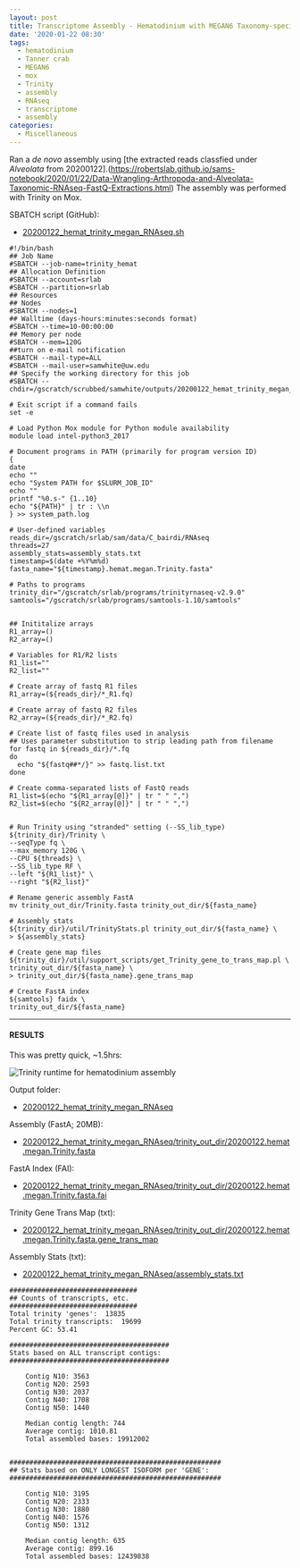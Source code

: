 ```yaml
---
layout: post
title: Transcriptome Assembly - Hematodinium with MEGAN6 Taxonomy-specific Reads with Trinity on Mox
date: '2020-01-22 08:30'
tags:
  - hematodinium
  - Tanner crab
  - MEGAN6
  - mox
  - Trinity
  - assembly
  - RNAseq
  - transcriptome
  - assembly
categories:
  - Miscellaneous
---
```

Ran a _de novo_ assembly using [the extracted reads classfied under _Alveolata_ from 20200122].(https://robertslab.github.io/sams-notebook/2020/01/22/Data-Wrangling-Arthropoda-and-Alveolata-Taxonomic-RNAseq-FastQ-Extractions.html) The assembly was performed with Trinity on Mox.


SBATCH script (GitHub):

- [20200122_hemat_trinity_megan_RNAseq.sh](https://github.com/RobertsLab/sams-notebook/blob/master/sbatch_scripts/20200122_hemat_trinity_megan_RNAseq.sh)

```shell
#!/bin/bash
## Job Name
#SBATCH --job-name=trinity_hemat
## Allocation Definition
#SBATCH --account=srlab
#SBATCH --partition=srlab
## Resources
## Nodes
#SBATCH --nodes=1
## Walltime (days-hours:minutes:seconds format)
#SBATCH --time=10-00:00:00
## Memory per node
#SBATCH --mem=120G
##turn on e-mail notification
#SBATCH --mail-type=ALL
#SBATCH --mail-user=samwhite@uw.edu
## Specify the working directory for this job
#SBATCH --chdir=/gscratch/scrubbed/samwhite/outputs/20200122_hemat_trinity_megan_RNAseq

# Exit script if a command fails
set -e

# Load Python Mox module for Python module availability
module load intel-python3_2017

# Document programs in PATH (primarily for program version ID)
{
date
echo ""
echo "System PATH for $SLURM_JOB_ID"
echo ""
printf "%0.s-" {1..10}
echo "${PATH}" | tr : \\n
} >> system_path.log

# User-defined variables
reads_dir=/gscratch/srlab/sam/data/C_bairdi/RNAseq
threads=27
assembly_stats=assembly_stats.txt
timestamp=$(date +%Y%m%d)
fasta_name="${timestamp}.hemat.megan.Trinity.fasta"

# Paths to programs
trinity_dir="/gscratch/srlab/programs/trinityrnaseq-v2.9.0"
samtools="/gscratch/srlab/programs/samtools-1.10/samtools"


## Inititalize arrays
R1_array=()
R2_array=()

# Variables for R1/R2 lists
R1_list=""
R2_list=""

# Create array of fastq R1 files
R1_array=(${reads_dir}/*_R1.fq)

# Create array of fastq R2 files
R2_array=(${reads_dir}/*_R2.fq)

# Create list of fastq files used in analysis
## Uses parameter substitution to strip leading path from filename
for fastq in ${reads_dir}/*.fq
do
  echo "${fastq##*/}" >> fastq.list.txt
done

# Create comma-separated lists of FastQ reads
R1_list=$(echo "${R1_array[@]}" | tr " " ",")
R2_list=$(echo "${R2_array[@]}" | tr " " ",")


# Run Trinity using "stranded" setting (--SS_lib_type)
${trinity_dir}/Trinity \
--seqType fq \
--max_memory 120G \
--CPU ${threads} \
--SS_lib_type RF \
--left "${R1_list}" \
--right "${R2_list}"

# Rename generic assembly FastA
mv trinity_out_dir/Trinity.fasta trinity_out_dir/${fasta_name}

# Assembly stats
${trinity_dir}/util/TrinityStats.pl trinity_out_dir/${fasta_name} \
> ${assembly_stats}

# Create gene map files
${trinity_dir}/util/support_scripts/get_Trinity_gene_to_trans_map.pl \
trinity_out_dir/${fasta_name} \
> trinity_out_dir/${fasta_name}.gene_trans_map

# Create FastA index
${samtools} faidx \
trinity_out_dir/${fasta_name}
```

---

#### RESULTS

This was pretty quick, ~1.5hrs:

![Trinity runtime for hematodinium assembly](https://github.com/RobertsLab/sams-notebook/blob/master/images/screencaps/20200122_hemat_trinity_megan_RNAseq_runtime.png?raw=true)

Output folder:

- [20200122_hemat_trinity_megan_RNAseq](https://gannet.fish.washington.edu/Atumefaciens/20200122_hemat_trinity_megan_RNAseq/)

Assembly (FastA; 20MB):

- [20200122_hemat_trinity_megan_RNAseq/trinity_out_dir/20200122.hemat.megan.Trinity.fasta](https://gannet.fish.washington.edu/Atumefaciens/20200122_hemat_trinity_megan_RNAseq/trinity_out_dir/20200122.hemat.megan.Trinity.fasta)

FastA Index (FAI):

- [20200122_hemat_trinity_megan_RNAseq/trinity_out_dir/20200122.hemat.megan.Trinity.fasta.fai](https://gannet.fish.washington.edu/Atumefaciens/20200122_hemat_trinity_megan_RNAseq/trinity_out_dir/20200122.hemat.megan.Trinity.fasta.fai)

Trinity Gene Trans Map (txt):

- [20200122_hemat_trinity_megan_RNAseq/trinity_out_dir/20200122.hemat.megan.Trinity.fasta.gene_trans_map](https://gannet.fish.washington.edu/Atumefaciens/20200122_hemat_trinity_megan_RNAseq/trinity_out_dir/20200122.hemat.megan.Trinity.fasta.gene_trans_map)

Assembly Stats (txt):

- [20200122_hemat_trinity_megan_RNAseq/assembly_stats.txt](https://gannet.fish.washington.edu/Atumefaciens/20200122_hemat_trinity_megan_RNAseq/assembly_stats.txt)

```shell
################################
## Counts of transcripts, etc.
################################
Total trinity 'genes':	13835
Total trinity transcripts:	19699
Percent GC: 53.41

########################################
Stats based on ALL transcript contigs:
########################################

	Contig N10: 3563
	Contig N20: 2593
	Contig N30: 2037
	Contig N40: 1708
	Contig N50: 1440

	Median contig length: 744
	Average contig: 1010.81
	Total assembled bases: 19912002


#####################################################
## Stats based on ONLY LONGEST ISOFORM per 'GENE':
#####################################################

	Contig N10: 3195
	Contig N20: 2333
	Contig N30: 1880
	Contig N40: 1576
	Contig N50: 1312

	Median contig length: 635
	Average contig: 899.16
	Total assembled bases: 12439838
```
